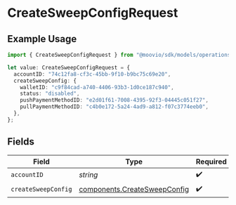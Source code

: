 # CreateSweepConfigRequest

## Example Usage

```typescript
import { CreateSweepConfigRequest } from "@moovio/sdk/models/operations";

let value: CreateSweepConfigRequest = {
  accountID: "74c12fa8-cf3c-45bb-9f10-b9bc75c69e20",
  createSweepConfig: {
    walletID: "c9f84cad-a740-4406-93b3-1d0ce187c940",
    status: "disabled",
    pushPaymentMethodID: "e2d01f61-7008-4395-92f3-04445c051f27",
    pullPaymentMethodID: "c4b0e172-5a24-4ad9-a812-f07c3774eeb0",
  },
};
```

## Fields

| Field                                                                        | Type                                                                         | Required                                                                     | Description                                                                  |
| ---------------------------------------------------------------------------- | ---------------------------------------------------------------------------- | ---------------------------------------------------------------------------- | ---------------------------------------------------------------------------- |
| `accountID`                                                                  | *string*                                                                     | :heavy_check_mark:                                                           | N/A                                                                          |
| `createSweepConfig`                                                          | [components.CreateSweepConfig](../../models/components/createsweepconfig.md) | :heavy_check_mark:                                                           | N/A                                                                          |